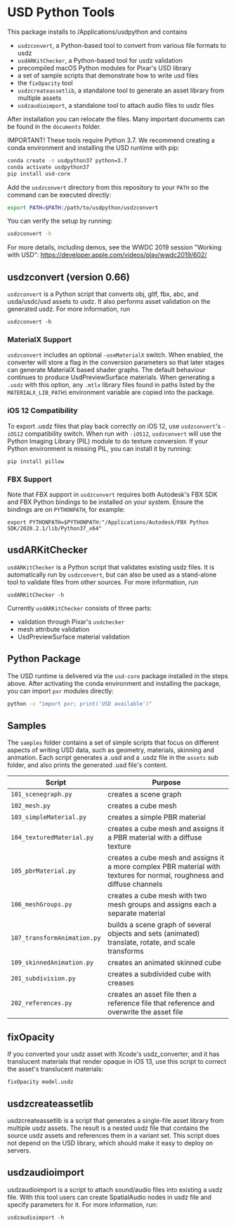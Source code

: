 # USD Python Tools

This package installs to /Applications/usdpython and contains
- `usdzconvert`, a Python-based tool to convert from various file formats to usdz
- `usdARKitChecker`, a Python-based tool for usdz validation
- precompiled macOS Python modules for Pixar's USD library
- a set of sample scripts that demonstrate how to write usd files
- the `fixOpacity` tool
- `usdzcreateassetlib`, a standalone tool to generate an asset library from multiple assets
- `usdzaudioimport`, a standalone tool to attach audio files to usdz files

After installation you can relocate the files.
Many important documents can be found in the `documents` folder.

IMPORTANT! These tools require Python 3.7. We recommend creating a conda environment and installing the USD runtime with pip:

```bash
conda create -n usdpython37 python=3.7
conda activate usdpython37
pip install usd-core
```

Add the `usdzconvert` directory from this repository to your `PATH` so the command can be executed directly:

```bash
export PATH=$PATH:/path/to/usdpython/usdzconvert
```

You can verify the setup by running:

```bash
usdzconvert -h
```

For more details, including demos, see the WWDC 2019 session "Working with USD": 
https://developer.apple.com/videos/play/wwdc2019/602/

## usdzconvert (version 0.66)

`usdzconvert` is a Python script that converts obj, gltf, fbx, abc, and usda/usdc/usd assets to usdz.
It also performs asset validation on the generated usdz.
For more information, run

    usdzconvert -h

### MaterialX Support

`usdzconvert` includes an optional `-useMaterialX` switch. When enabled, the
converter will store a flag in the conversion parameters so that later stages
can generate MaterialX based shader graphs. The default behaviour continues to
produce UsdPreviewSurface materials. When generating a `.usdz` with this option,
any `.mtlx` library files found in paths listed by the `MATERIALX_LIB_PATHS`
environment variable are copied into the package.

### iOS 12 Compatibility

To export .usdz files that play back correctly on iOS 12, use `usdzconvert`'s  `-iOS12` compatibility switch. When run with `-iOS12`, `usdzconvert` will use the Python Imaging Library (PIL) module to do texture conversion. 
If your Python environment is missing PIL, you can install it by running:

    pip install pillow

### FBX Support

Note that FBX support in `usdzconvert` requires both Autodesk's FBX SDK and FBX Python bindings to be installed on your system. Ensure the bindings are on `PYTHONPATH`, for example:

    export PYTHONPATH=$PYTHONPATH:"/Applications/Autodesk/FBX Python SDK/2020.2.1/lib/Python37_x64"

## usdARKitChecker

`usdARKitChecker` is a Python script that validates existing usdz files. It is automatically run by `usdzconvert`, but can also be used as a stand-alone tool to validate files from other sources.
For more information, run 

    usdARKitChecker -h

Currently `usdARKitChecker` consists of three parts:
- validation through Pixar's `usdchecker`
- mesh attribute validation
- UsdPreviewSurface material validation

## Python Package

The USD runtime is delivered via the `usd-core` package installed in the steps above. After activating the conda environment and installing the package, you can import `pxr` modules directly:

```bash
python -c "import pxr; print('USD available')"
```

## Samples

The `samples` folder contains a set of simple scripts that focus on different aspects of writing USD data, such as geometry, materials, skinning and animation. 
Each script generates a .usd and a .usdz file in the `assets` sub folder, and also prints the generated .usd file's content.

| Script | Purpose |
| ------ | --- |
| `101_scenegraph.py` | creates a scene graph |
| `102_mesh.py` | creates a cube mesh |
| `103_simpleMaterial.py` | creates a simple PBR material |
| `104_texturedMaterial.py` | creates a cube mesh and assigns it a PBR material with a diffuse texture |
| `105_pbrMaterial.py` | creates a cube mesh and assigns it a more complex PBR material with textures for normal, roughness and diffuse channels |
| `106_meshGroups.py` | creates a cube mesh with two mesh groups and assigns each a separate material |
| `107_transformAnimation.py` |  builds a scene graph of several objects and sets (animated) translate, rotate, and scale transforms |
| `109_skinnedAnimation.py` | creates an animated skinned cube |
| `201_subdivision.py` | creates a subdivided cube with creases |
| `202_references.py` | creates an asset file then a reference file that reference and overwrite the asset file|

## fixOpacity

If you converted your usdz asset with Xcode's usdz_converter, and it has translucent materials that render opaque in iOS 13, use this script to correct the asset's translucent materials:

    fixOpacity model.usdz

## usdzcreateassetlib

usdzcreateassetlib is a script that generates a single-file asset library from multiple usdz assets. The result is a nested usdz file that contains the source usdz assets and references them in a variant set.
This script does not depend on the USD library, which should make it easy to deploy on servers.

## usdzaudioimport

usdzaudioimport is a script to attach sound/audio files into existing a usdz file. With this tool users can create SpatialAudio nodes in usdz file and specify parameters for it. For more information, run:

    usdzaudioimport -h


